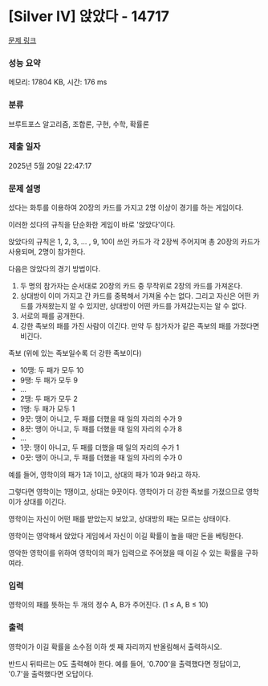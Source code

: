 # [Silver IV] 앉았다 - 14717 

[문제 링크](https://www.acmicpc.net/problem/14717) 

### 성능 요약

메모리: 17804 KB, 시간: 176 ms

### 분류

브루트포스 알고리즘, 조합론, 구현, 수학, 확률론

### 제출 일자

2025년 5월 20일 22:47:17

### 문제 설명

<p>섰다는 화투를 이용하여 20장의 카드를 가지고 2명 이상이 경기를 하는 게임이다.</p>

<p>이러한 섰다의 규칙을 단순화한 게임이 바로 '앉았다'이다.</p>

<p>앉았다의 규칙은 1, 2, 3, ... , 9, 10이 쓰인 카드가 각 2장씩 주어지며 총 20장의 카드가 사용되며, 2명이 참가한다.</p>

<p>다음은 앉았다의 경기 방법이다.</p>

<ol>
	<li>두 명의 참가자는 순서대로 20장의 카드 중 무작위로 2장의 카드를 가져온다.</li>
	<li>상대방이 이미 가지고 간 카드를 중복해서 가져올 수는 없다. 그리고 자신은 어떤 카드를 가져왔는지 알 수 있지만, 상대방이 어떤 카드를 가져갔는지는 알 수 없다.</li>
	<li>서로의 패를 공개한다.</li>
	<li>강한 족보의 패를 가진 사람이 이긴다. 만약 두 참가자가 같은 족보의 패를 가졌다면 비긴다.</li>
</ol>

<p>족보 (위에 있는 족보일수록 더 강한 족보이다)</p>

<ul>
	<li>10땡: 두 패가 모두 10</li>
	<li>9땡: 두 패가 모두 9</li>
	<li>...</li>
	<li>2땡: 두 패가 모두 2</li>
	<li>1땡: 두 패가 모두 1</li>
	<li>9끗: 땡이 아니고, 두 패를 더했을 때 일의 자리의 수가 9</li>
	<li>8끗: 땡이 아니고, 두 패를 더했을 때 일의 자리의 수가 8</li>
	<li>...</li>
	<li>1끗: 땡이 아니고, 두 패를 더했을 때 일의 자리의 수가 1</li>
	<li>0끗: 땡이 아니고, 두 패를 더했을 때 일의 자리의 수가 0</li>
</ul>

<p>예를 들어, 영학이의 패가 1과 1이고, 상대의 패가 10과 9라고 하자.</p>

<p>그렇다면 영학이는 1땡이고, 상대는 9끗이다. 영학이가 더 강한 족보를 가졌으므로 영학이가 상대를 이긴다.</p>

<p>영학이는 자신이 어떤 패를 받았는지 보았고, 상대방의 패는 모르는 상태이다.</p>

<p>영학이는 영악해서 앉았다 게임에서 자신이 이길 확률이 높을 때만 돈을 베팅한다.</p>

<p>영악한 영학이를 위하여 영학이의 패가 입력으로 주어졌을 때 이길 수 있는 확률을 구하여라.</p>

### 입력 

 <p>영학이의 패를 뜻하는 두 개의 정수 A, B가 주어진다. (1 ≤ A, B ≤ 10)</p>

### 출력 

 <p>영학이가 이길 확률을 소수점 이하 셋 째 자리까지 반올림해서 출력하시오.</p>

<p>반드시 뒤따르는 0도 출력해야 한다. 예를 들어, '0.700'을 출력했다면 정답이고, '0.7'을 출력했다면 오답이다.</p>

